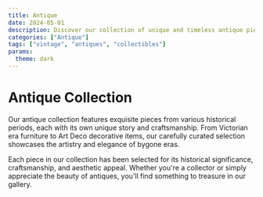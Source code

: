 ```yaml
---
title: Antique
date: 2024-05-01
description: Discover our collection of unique and timeless antique pieces
categories: ["Antique"]
tags: ["vintage", "antiques", "collectibles"]
params:
  theme: dark
---
```


# Antique Collection

Our antique collection features exquisite pieces from various historical periods, each with its own unique story and craftsmanship. From Victorian era furniture to Art Deco decorative items, our carefully curated selection showcases the artistry and elegance of bygone eras.

Each piece in our collection has been selected for its historical significance, craftsmanship, and aesthetic appeal. Whether you're a collector or simply appreciate the beauty of antiques, you'll find something to treasure in our gallery. 